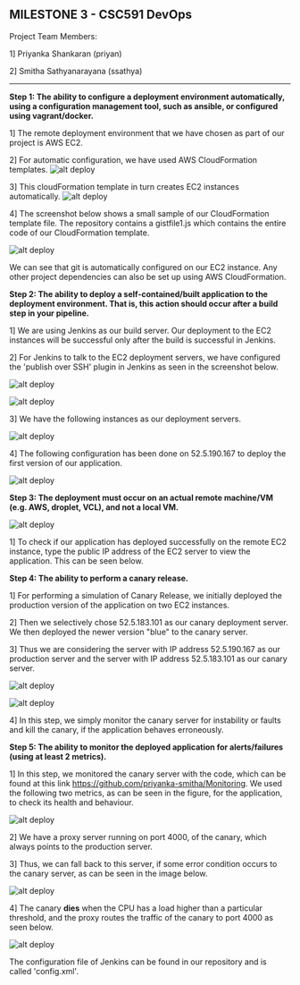 MILESTONE 3 - CSC591 DevOps
-------------------------------

Project Team Members:

1] Priyanka Shankaran (priyan)

2] Smitha Sathyanarayana (ssathya)

-------------------------------

**Step 1: The ability to configure a deployment environment automatically, using a configuration management tool, such as ansible, or configured using vagrant/docker.**

1] The remote deployment environment that we have chosen as part of our project is AWS EC2. 

2] For automatic configuration, we have used  AWS CloudFormation templates.
![alt deploy](screenshots_deploy/cloudformation.png)

3] This cloudFormation template in turn creates EC2 instances automatically.
![alt deploy](screenshots_deploy/ec2.png)

4] The screenshot below shows a small sample of our CloudFormation template file. The repository contains a gistfile1.js which contains the entire code of our CloudFormation template. 

![alt deploy](screenshots_deploy/gistfile.png)

We can see that git is automatically configured on our EC2 instance. Any other project dependencies can also be set up using  AWS CloudFormation.

 

**Step 2: The ability to deploy a self-contained/built application to the deployment environment. That is, this action should occur after a build step in your pipeline.**
 
1] We are using Jenkins as our build server. Our deployment to the EC2 instances will be successful only after the build is successful in Jenkins. 

2] For Jenkins to talk to the EC2 deployment servers, we have configured the 'publish over SSH' plugin in Jenkins as seen in the screenshot below.

![alt deploy](screenshots_deploy/pubssh.png)

![alt deploy](screenshots_deploy/sshserver.png)

3] We have the following instances as our deployment servers. 

![alt deploy](screenshots_deploy/ec2.png)

4] The following configuration has been done on 52.5.190.167 to deploy the first version of our application.

![alt deploy](screenshots_deploy/commands.png) 

**Step 3: The deployment must occur on an actual remote machine/VM (e.g. AWS, droplet, VCL), and not a local VM.**


![alt deploy](screenshots_deploy/world.png)

1] To check if our application has deployed successfully on the remote EC2 instance, type the public IP address of the EC2 server to view the application. This can be seen below. 


**Step 4: The ability to perform a canary release.**

1] For performing a simulation of Canary Release, we initially deployed the production version of the application on two EC2 instances. 

2] Then we selectively chose 52.5.183.101 as our canary deployment server. We then deployed the newer version "blue" to the canary server. 

3] Thus we are considering the server with IP address 52.5.190.167 as our production server and the server with IP address 52.5.183.101 as our canary server.

![alt deploy](screenshots_deploy/canary.png)

![alt deploy](screenshots_deploy/blue.png)

4] In this step, we simply monitor the canary server for instability or faults and kill the canary, if the application behaves erroneously.

**Step 5: The ability to monitor the deployed application for alerts/failures (using at least 2 metrics).**

1] In this step, we monitored the canary server with the code, which can be found at this link https://github.com/priyanka-smitha/Monitoring. We used the following two metrics, as can be seen in the figure, for the application, to check its health and behaviour.   

![alt deploy](screenshots_deploy/monitoring.png)

2] We have a proxy server running on port 4000, of the canary, which always points to the production server. 

3] Thus, we can fall back to this server, if some error condition occurs to the canary server, as can be seen in the image below. 

![alt deploy](screenshots_deploy/canary_code.png)

4] The canary **dies** when the CPU has a load higher than a particular threshold, and the proxy routes the traffic of the canary to port 4000 as seen below.

![alt deploy](screenshots_deploy/canary_world.png)


The configuration file of Jenkins can be found in our repository and is called 'config.xml'. 

